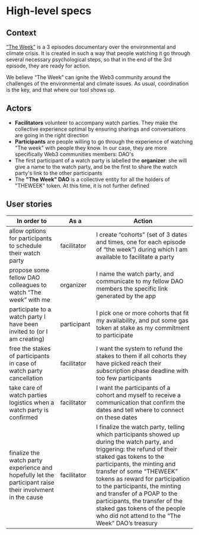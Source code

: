 # High-level specs
## Context
[“The Week”](https://theweek-prototype.weebly.com/) is a 3 episodes documentary over the environmental and climate crisis.
It is created in such a way that people watching it go through several necessary psychological steps, so that in the end of the 3rd episode, they are ready for action.

We believe “The Week” can ignite the Web3 community around the challenges of the environmental and climate issues. As usual, coordination is the key, and that where our tool shows up.
## Actors
-  **Facilitators** volunteer to accompany watch parties. They make the collective experience optimal by ensuring sharings and conversations are going in the right direction
- **Participants** are people willing to go through the experience of watching "The week" with people they know. In our case, they are more specifically Web3 communities members: DAO's
- The first participant of a watch party is labelled the **organizer**: she will give a name to the watch party, and be the first to share the watch party's link to the other participants
- The **"The Week" DAO** is a collective entity for all the holders of "THEWEEK" token. At this time, it is not further defined
## User stories

| In order to | As a | Action |
| ----------- | ----------- | --- |
| allow options for participants to schedule their watch party | facilitator | I create “cohorts” (set of 3 dates and times, one for each episode of “the week”) during which I am available to facilitate a party |
|  propose some fellow DAO colleagues to watch “The week” with me | organizer | I name the watch party, and communicate to my fellow DAO members the specific link generated by the app |
| participate to a watch party I have been invited to (or I am creating) | participant | I pick one or more cohorts that fit my availability, and put some gas token at stake as my commitment to participate |
| free the stakes of participants in case of watch party cancellation | facilitator | I want the system to refund the stakes to them if all cohorts they have picked reach their subscription phase deadline with too few participants|
| take care of watch parties logistics when a watch party is confirmed | facilitator | I want the participants of a cohort and myself to receive a communication that confirm the dates and tell where to connect on these dates |
| finalize the watch party experience and hopefully let the participant raise their involvment in the cause| facilitator | I finalize the watch party, telling which participants showed up during the watch party, and triggering: the refund of their staked gas tokens to the participants, the minting and transfer of some “THEWEEK” tokens as reward for participation to the participants, the minting and transfer of a POAP to the participants, the transfer of the staked gas tokens of the people who did not attend to the “The Week” DAO’s treasury |